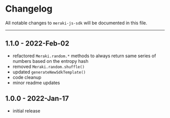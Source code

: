 # Changelog

All notable changes to `meraki-js-sdk` will be documented in this file.

---

## 1.1.0 - 2022-Feb-02

- refactored `Meraki.random.*` methods to always return same series of numbers based on the entropy hash
- removed `Meraki.random.shuffle()`
- updated `generateNewSdkTemplate()`
- code cleanup
- minor readme updates

## 1.0.0 - 2022-Jan-17

- initial release
